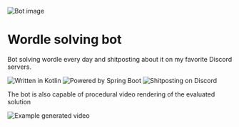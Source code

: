 ![Bot image](https://i.imgur.com/ZM8OVMu.png)
# Wordle solving bot

Bot solving wordle every day and shitposting about it on my favorite Discord servers.

![Written in Kotlin](https://img.shields.io/badge/written%20in-kotlin-7F52FF?style=for-the-badge&logo=kotlin&logoColor=white)
![Powered by Spring Boot](https://img.shields.io/badge/powered%20by-spring%20boot-6DB33F?style=for-the-badge&logo=spring&logoColor=white)
![Shitposting on Discord](https://img.shields.io/badge/shitposting%20on-discord-5865F2?style=for-the-badge&logo=discord&logoColor=white)

The bot is also capable of procedural video rendering of the evaluated solution

![Example generated video](https://i.imgur.com/eys4UeR.gif)
